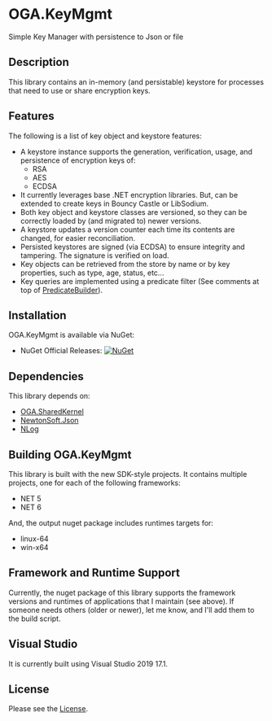 # OGA.KeyMgmt
Simple Key Manager with persistence to Json or file

## Description
This library contains an in-memory (and persistable) keystore for processes that need to use or share encryption keys.

## Features
The following is a list of key object and keystore features:
* A keystore instance supports the generation, verification, usage, and persistence of encryption keys of:
  * RSA
  * AES
  * ECDSA
* It currently leverages base .NET encryption libraries. But, can be extended to create keys in Bouncy Castle or LibSodium.
* Both key object and keystore classes are versioned, so they can be correctly loaded by (and migrated to) newer versions.
* A keystore updates a version counter each time its contents are changed, for easier reconciliation.
* Persisted keystores are signed (via ECDSA) to ensure integrity and tampering. The signature is verified on load.
* Key objects can be retrieved from the store by name or by key properties, such as type, age, status, etc...
* Key queries are implemented using a predicate filter (See comments at top of [PredicateBuilder](https://github.com/LeeWhite187/OGA.DomainBase/blob/main/OGA.DomainBase/OGA.DomainBase_SP/QueryHelpers/PredicateBuilder.cs)).

## Installation
OGA.KeyMgmt is available via NuGet:
* NuGet Official Releases: [![NuGet](https://img.shields.io/nuget/vpre/OGA.KeyMgmt.svg?label=NuGet)](https://www.nuget.org/packages/OGA.KeyMgmt)

## Dependencies
This library depends on:
* [OGA.SharedKernel](https://github.com/LeeWhite187/OGA.SharedKernel)
* [NewtonSoft.Json](https://github.com/JamesNK/Newtonsoft.Json)
* [NLog](https://github.com/NLog/NLog/)

## Building OGA.KeyMgmt
This library is built with the new SDK-style projects.
It contains multiple projects, one for each of the following frameworks:
* NET 5
* NET 6

And, the output nuget package includes runtimes targets for:
* linux-64
* win-x64

## Framework and Runtime Support
Currently, the nuget package of this library supports the framework versions and runtimes of applications that I maintain (see above).
If someone needs others (older or newer), let me know, and I'll add them to the build script.

## Visual Studio
It is currently built using Visual Studio 2019 17.1.

## License
Please see the [License](LICENSE).
